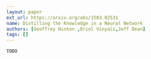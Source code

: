 ```yaml
---
layout: paper
ext_url: https://arxiv.org/abs/1503.02531
name: Distilling the Knowledge in a Neural Network
authors: [Geoffrey Hinton ,Oriol Vinyals,Jeff Dean]
tags: [] 
---
```


`TODO`